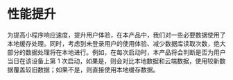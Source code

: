 # 性能提升

为提高小程序响应速度，提升用户体验，在本产品中，我们对一些必要数据使用了本地缓存处理。同时，考虑到未登录用户的使用体验、减少数据库读取次数，绝大部分的数据处理将在本地进行。例如，在每次启动时，本产品将会判断是否为用户当日在该设备上第 1 次启动，如果是，则会对比本地数据和云端数据，使用较新数据覆盖较旧数据；如果不是，则直接使用本地缓存数据。
